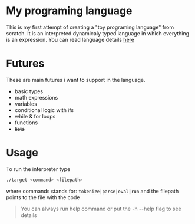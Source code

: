 # My programing language
This is my first attempt of creating a "toy programing language" from scratch. It is an interpreted dynamicaly typed language in which everything is an expression. You can read language details [here](/Language.md)

# Futures
These are main futures i want to support in the language.
- basic types
- math expressions
- variables
- conditional logic with ifs
- while & for loops
- functions
- ~~lists~~

# Usage
To run the interpreter type
```bash
./target <command> <filepath>
```
where commands stands for: `tokenize|parse|eval|run` and the filepath points to the file with the code
> You can always run help command or put the -h --help flag to see details
